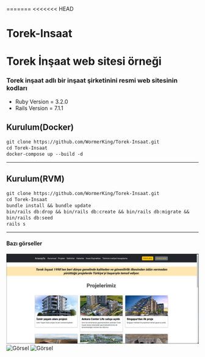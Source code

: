 =======
<<<<<<< HEAD
# Torek-Insaat
Torek İnşaat web sitesi örneği
=======
### Torek inşaat adlı bir inşaat şirketinini resmi web sitesinin kodları

* Ruby Version = 3.2.0
* Rails Version = 7.1.1


## Kurulum(Docker)
```
git clone https://github.com/WormerKing/Torek-Insaat.git
cd Torek-Insaat
docker-compose up --build -d
```

<hr>

## Kurulum(RVM)
```
git clone https://github.com/WormerKing/Torek-Insaat.git
cd Torek-Insaat
bundle install && bundle update
bin/rails db:drop && bin/rails db:create && bin/rails db:migrate && bin/rails db:seed
rails s
```

<hr>

#### Bazı görseller
![Anasayfa](/app/assets/images/github/anasayfa.png)
![Görsel](/app/assets/images/github/görsel1.png)
![Görsel](/app/assets/images/github/görset2.png)